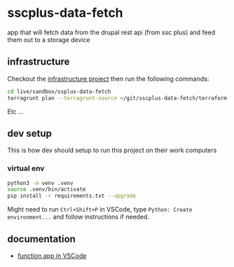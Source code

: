 # sscplus-data-fetch
app that will fetch data from the drupal rest api (from ssc plus) and feed them out to a storage device

## infrastructure

Checkout the [infrastructure project](https://github.com/dto-btn/infrastructure) then run the following commands:

```bash
cd live/sandbox/ssplus-data-fetch
terragrunt plan --terragrunt-source ~/git/sscplus-data-fetch/terraform
```

Etc ...

## dev setup

This is how dev should setup to run this project on their work computers

### virtual env

```bash
python3 -m venv .venv
source .venv/bin/activate
pip install -r requirements.txt --upgrade
```

Might need to run `Ctrl+Shift+P` in VSCode, type `Python: Create environment...` and follow instructions if needed.


## documentation

* [function app in VSCode](https://learn.microsoft.com/en-ca/azure/azure-functions/functions-develop-vs-code?tabs=node-v3%2Cpython-v2%2Cisolated-process&pivots=programming-language-python)